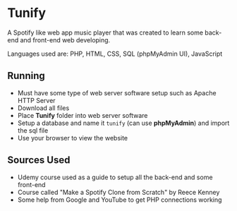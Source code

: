 # Tunify
A Spotify like web app music player that was created to learn some back-end and front-end web developing.

Languages used are: PHP, HTML, CSS, SQL (phpMyAdmin UI), JavaScript

## Running
* Must have some type of web server software setup such as Apache HTTP Server
* Download all files
* Place **Tunify** folder into web server software
* Setup a database and name it ``tunify`` (can use **phpMyAdmin**) and import the sql file
* Use your browser to view the website

## Sources Used
* Udemy course used as a guide to setup all the back-end and some front-end
* Course called "Make a Spotify Clone from Scratch" by Reece Kenney
* Some help from Google and YouTube to get PHP connections working
